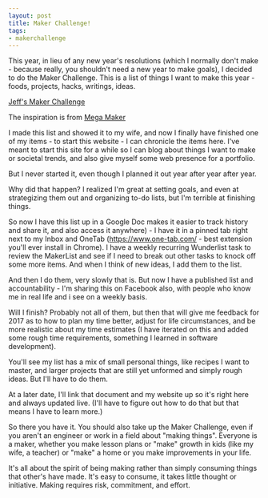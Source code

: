 ```yaml
---
layout: post
title: Maker Challenge!
tags:
- makerchallenge
---
```


This year, in lieu of any new year's resolutions (which I normally don't make - because really, you shouldn't need a new year to make goals), I decided to do the Maker Challenge.  This is a list of things I want to make this year - foods, projects, hacks, writings, ideas.  

[Jeff's Maker Challenge](https://docs.google.com/document/d/1PZW5yDg5pPCHIhhwgW4nG17uZn1w1zkrRuF-rJCwB88)

The inspiration is from [Mega Maker](http://megamaker.co)

I made this list and showed it to my wife, and now I finally have finished one of my items - to start this website - I can chronicle the items here.  I've meant to start this site for a while so I can blog about things I want to make or societal trends, and also give myself some web presence for a portfolio.  

But I never started it, even though I planned it out year after year after year. 

Why did that happen?  I realized I'm great at setting goals, and even at strategizing them out and organizing to-do lists, but I'm terrible at finishing things.

So now I have this list up in a Google Doc makes it easier to track history and share it, and also access it anywhere) - I have it in a pinned tab right next to my Inbox and OneTab (https://www.one-tab.com/ - best extension you'll ever install in Chrome).  I have a weekly recurring Wunderlist task to review the MakerList and see if I need to break out other tasks to knock off some more items.  And when I think of new ideas, I add them to the list.

And then I do them, very slowly that is.  But now I have a published list and accountability - I'm sharing this on Facebook also, with people who know me in real life and i see on a weekly basis.

Will I finish?  Probably not all of them, but then that will give me feedback for 2017 as to how to plan my time better, adjust for life circumstances, and be more realistic about my time estimates (I have iterated on this and added some rough time requirements, something I learned in software development).

You'll see my list has a mix of small personal things, like recipes I want to master, and larger projects that are still yet unformed and simply rough ideas.  But I'll have to do them.

At a later date, I'll link that document and my website up so it's right here and always updated live.  (I'll have to figure out how to do that but that means I have to learn more.)

So there you have it.  You should also take up the Maker Challenge, even if you aren't an engineer or work in a field about "making things".  Everyone is a maker, whether you make lesson plans or "make" growth in kids (like my wife, a teacher) or "make" a home or you make improvements in your life.  

It's all about the spirit of being making rather than simply consuming things that other's have made.  It's easy to consume, it takes little thought or initiative.  Making requires risk, commitment, and effort.
